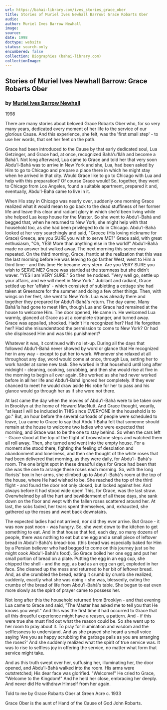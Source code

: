 ```yaml
---
url: https://bahai-library.com/ives_stories_grace_ober
title: Stories of Muriel Ives Newhall Barrow: Grace Robarts Ober
audio: 
author: Muriel Ives Barrow Newhall
image: 
source: 
date: 1998
doctype: website
status: search-only
encumbered: false
collection: Biographies (bahai-library.com)
collectionImage: 
---
```



## Stories of Muriel Ives Newhall Barrow: Grace Robarts Ober

### by [Muriel Ives Barrow Newhall](https://bahai-library.com/author/Muriel+Ives+Barrow+Newhall)

1998


There are many stories about beloved Grace Robarts Ober who, for so very many years, dedicated every moment of her life to the service of our glorious Cause. And this experience, she felt, was the 'first small step' - to use her words, that set her feet on the path.  
  
Grace had been introduced to the Cause by that early dedicated soul, Lua Getzinger, and Grace had, at once, recognized Bahá'u'lláh and become a Bahá'í. Not long afterward, Lua came to Grace and told her that very soon Abdu'l-Bahá was to arrive in New York and she, Lua, had been asked by Him to go to Chicago and prepare a place there in which he might stay when he arrived in that city. Would Grace like to go to Chicago with Lua and help with this preparation? Of course Grace would! So, together, they went to Chicago from Los Angeles, found a suitable apartment, prepared it and, eventually, Abdu'l-Bahá came to live in it.  
  
When His stay in Chicago was nearly over, suddenly one morning Grace realized what it would mean to go back to the dead stuffiness of her former life and leave this clear and radiant glory in which she'd been living while she helped Lua keep house for the Master. So she went to Abdu'l-Bahá and begged that, when he returned to New York, she might help with that household too, as she had been privileged to do in Chicago. Abdu'l-Bahá looked at her very searchingly and said, "Greece (His loving nickname for Grace) Greece, are you SURE you wish to serve ME?" Grace said, with great enthusiasm, "Oh, YES! More than anything else in the world!" Abdu'l-Bahá made no answer but walked away. The next morning this scene was repeated. On the third morning, Grace, frantic at the realization that this was the last morning before He was leaving to go farther West, went to Him a third time - and this time He became very stern. Are you VERY SURE you wish to SERVE ME? Grace was startled at the sternness but she didn't waver. "YES I am VERY SURE." So then he nodded. "Very well go, settle up your affairs, and we will meet in New York." Jubilant and radiant, Grace settled up her 'affairs' - which consisted of subletting a cottage she had taken at Greenacre for the summer and doing a few other things. Then, with wings on her feet, she went to New York. Lua was already there and together they prepared for Abdu'l-Bahá's return. The day came. Many Bahá'ís had gone to meet Him, though Lua and Grace had remained at the house to welcome Him. The door opened, He came in. He welcomed Lua warmly, glanced at Grace as at a complete stranger, and turned away. Grace was appalled, shocked. Hadn't He recognized her? Had He forgotten her? Had she misunderstood the permission to come to New York? Or had she displeased Him and was this punishment?  
  
Whatever it was, it continued with no let-up. During all the days that followed Abdu'l-Bahá never showed by word or glance that He recognized her in any way - except to put her to work. Whenever she relaxed at all throughout any day, word would come at once, through Lua, setting her to work harder at some new task. She worked in that household until long after midnight - cleaning, cooking, scrubbing, and then she would rise at five in the morning to begin all over again. She worked as she had never worked before in all her life and Abdu'l-Bahá ignored her completely. If they ever chanced to meet he would draw aside His robe for her to pass and his glance would go through her as if she were not there.  
  
At last came the day when the movies of Abdu'l-Bahá were to be taken over in Brooklyn at the home of Howard MacNutt. And Grace thought, wearily, "at least I will be included in THIS since EVERYONE in the household is to go." But, an hour before the several carloads of people were scheduled to leave, Lua came to Grace to say that Abdu'l-Bahá felt that someone should remain at the house to welcome two ladies who were expected that morning, and Grace was to be the one to stay behind. So when the cars left - Grace stood at the top of the flight of brownstone steps and watched them all roll away. Then, she turned and went into the empty house. For a moment she stood there, fighting the feeling of desolation and abandonment and loneliness, and then she thought of the white roses that had been delivered that morning, as they were daily, for Abdu'l- Bahá's room. The one bright spot in these dreadful days for Grace had been that she was the one to arrange these roses each morning. So, with the long florists' box in her arms, she climbed up to Abdu'l-Bahá's room at the top of the house, where He had wished to be. She reached the top of the third flight - and found the door not only closed, but locked against her. And always before it had stood wide open! This, for Grace, was the last straw. Overwhelmed by all the hurt and bewilderment of all these days, she sank down on the floor and wept with the fallen roses scattered around her. At last, the sobs faded, her tears spent themselves, and, exhausted, she gathered up the roses and went back downstairs.  
  
The expected ladies had not arrived, nor did they ever arrive. But Grace - it was now past noon - was hungry. So, she went down to the kitchen to get something to eat. And in that house that fed, each day, so many dozens of people, there was nothing to eat but one egg and a small piece of leftover bread in Abdu'l-Bahá's bread-box. (this bread was especially baked for Him by a Persian believer who had begged to come on this journey just so he might cook Abdu'l-Bahá's food). So Grace boiled her one egg and put her small portion of bread on a plate. Putting the egg in an egg cup, she chipped the shell - and the egg, as bad as an egg can get, exploded in her face. She cleaned up the mess and returned to her bit of leftover bread. And, as she crumbled the bread, eating it crumb by crumb she realized, suddenly, exactly what she was doing - she was, blessedly, eating the crumbs of the bread of life from Abdu'l-Bahá's table. She began to eat even more slowly as the spirit of prayer came to possess her.  
  
Not long after this the household returned from Brooklyn - and that evening Lua came to Grace and said, "The Master has asked me to tell you that He knows you wept." And this was the first time it had occurred to Grace that all this dreadful experience might have a reason, a pattern. And - if this were true she must find out what the reason could be. So she went up to her room to pray about it. To pray for illumination and wisdom and the selflessness to understand. And as she prayed she heard a small voice saying 'Are you as happy scrubbing the garbage pails as you are arranging the roses?' And she suddenly realized what the spirit of true service was. It was to rise to selfless joy in offering the service, no matter what form that service might take.  
  
And as this truth swept over her, suffusing her, illuminating her, the door opened, and Abdu'l-Bahá walked into the room. His arms were outstretched; His dear face was glorified. "Welcome!" He cried to Grace, "Welcome to the Kingdom!" And he held her close, embracing her deeply. And never did He withdraw Himself from her again.  
  
Told to me by Grace Robarts Ober at Green Acre c. 1933  
  
Grace Ober is the aunt of Hand of the Cause of God John Robarts.